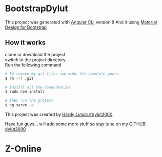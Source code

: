 # BootstrapDylut

This project was generated with [Angular CLI](https://github.com/angular/angular-cli) version 8
And it using [Material Design for Bootstrap](https://mdbootstrap.com/docs/angular/)

## How it works

clone or download the project <br>
switch to the project directory <br>
Run the following command

```bash
# To remove my git files and make the template yours
$ rm -rf .git

# Install all the dependencies
$ sudo npm install

# Then run the project
$ ng serve -o
```

This project was created by [Hardy Lutula #dylut2000](https://twitter.com/dylut2000?lang=en)


Have fun guys... will add some more stuff so stay tune on my [GITHUB dylut2000](https://github.com/dylut2000)
# Z-Online
